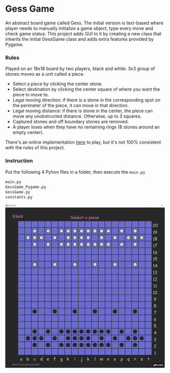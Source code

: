 <!-- Heading -->
# Gess Game

<!-- Links -->


<!-- Inline code block  -->
An abstract board game called Gess. The initial version is text-based where player needs to manually initialize a game object, type every move and check game status. This project adds GUI to it by creating a new class that inherits the initial GessGame class and adds extra features provided by Pygame. 

### Rules
Played on an 18x18 board by two players, black and white. 3x3 group of stones moves as a unit called a piece.
<!-- Unordered list -->
* Select a piece by clicking the center stone.
* Select destination by clicking the center square of where you want the piece to move to.
* Legal moving direction: if there is a stone in the corresponding spot on the perimeter of the piece, it can move in that direction.
* Legal moving distance: if there is stone in the center, the piece can move any unobstructed distance. Otherwise, up to 3 squares.
* Captured stones and off boundary stones are removed.
* A player loses when they have no remaining rings (8 stones around an empty center).

There's an online implementation [here](https://gess.h3mm3.com/) to play, but it's not 100% consistent with the rules of this project.


### Instruction
Put the following 4 Pyhon files in a folder, then execute the ```main.py```
``` 
main.py
GessGame_Pygame.py
GessGame.py
constants.py
```

<!--  Images -->
![demo](demo.gif)





